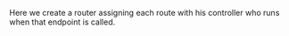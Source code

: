 Here we create a router assigning each route with his controller who runs when that endpoint is called.
